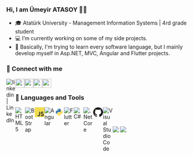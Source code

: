 ### Hi, I am Ümeyir ATASOY 👨‍🎓 
- 🎓 Atatürk University - Management Information Systems | 4rd grade student 
- 💻 I’m currently working on some of my side projects.
- 🔭 Basically, I'm trying to learn every software language, but I mainly develop myself in Asp.NET, MVC, Angular and Flutter projects.

### 📩 Connect with me

[<img align="left" alt="linkedin | LinkedIn" width="24px" src="https://www.svgrepo.com/show/922/linkedin.svg" />][linkedin]
[<img align="left" height="24" width="24" src="https://cdn.jsdelivr.net/npm/simple-icons@v4/icons/instagram.svg" />][instagram]
[<img align="left" height="24" width="24" src="https://cdn.jsdelivr.net/npm/simple-icons@v4/icons/facebook.svg" />][facebook]
[<img align="left" height="24" width="24" src="https://cdn.jsdelivr.net/npm/simple-icons@4.25.0/icons/youtube.svg" />][youtube]
[<img align="left" height="24" width="24" src="https://cdn.jsdelivr.net/npm/simple-icons@v4/icons/gmail.svg" />][gmail]

<br />


### 🔧 Languages and Tools

<img align="left" alt="HTML5" width="26px" src="https://www.vectorlogo.zone/logos/w3_html5/w3_html5-icon.svg">
<img align="left" alt="BootStrap" width="26px" src="https://getbootstrap.com/docs/5.2/assets/brand/bootstrap-logo-shadow.png" />
<img align="left" alt="JavaScript" width="26px" src="https://raw.githubusercontent.com/github/explore/80688e429a7d4ef2fca1e82350fe8e3517d3494d/topics/javascript/javascript.png" />
<img align="left" alt="Angular" width="26px" src="https://www.vectorlogo.zone/logos/angular/angular-icon.svg" />
<img align="left" alt="Python" width="26px" src="https://raw.githubusercontent.com/github/explore/cebd63002168a05a6a642f309227eefeccd92950/topics/python/python.png" />
<img align="left" alt="Flutter" width="26px" src="https://www.vectorlogo.zone/logos/flutterio/flutterio-icon.svg">
<img align="left" alt="C#" width="26px" src="https://assets-global.website-files.com/5aa7081220a301f2a3644f3b/5c363b1f43fb7bbc94f002c3_Website_Reporting%20Language%20Icons_Csharp.png">
<img align="left" alt=".Net Core" width="26px" src="https://www.vectorlogo.zone/logos/dotnet/dotnet-icon.svg">
<img align="left" alt="GitHub" width="26px" src="https://raw.githubusercontent.com/github/explore/78df643247d429f6cc873026c0622819ad797942/topics/github/github.png" /> 
<img align="left" alt="Visual Studio Code" width="26px" src="https://www.vectorlogo.zone/logos/visualstudio_code/visualstudio_code-icon.svg">
<br />
<br />
<br />
<a href="http://www.github.com/umeyiratasoy"><img src="https://github-readme-streak-stats.herokuapp.com/?user=umeyiratasoy&stroke=ffffff&background=003140&ring=0891b2&fire=0891b2&currStreakNum=ffffff&currStreakLabel=0891b2&sideNums=ffffff&sideLabels=ffffff&dates=ffffff&hide_border=true" width="355"/></a>
<a href="http://www.github.com/umeyiratasoy"><img src="https://github-readme-stats.vercel.app/api/?username=umeyiratasoy&show_icons=true&hide=contribs,issues&title_color=fff&icon_color=00b2e0&text_color=d8d8d8&bg_color=003140&border_color=003140&border_radius=0" width="460"/></a>  


<br />
<br />
<br />

<br />
<br />

[instagram]: https://www.instagram.com/umeyiratasoy/
[facebook]: https://www.facebook.com/umeyiratasoy/
[youtube]: https://youtube.com//channel/UCTyfKbzsyJUVtjM5MnfAEVw/featured?view_as=subscriber
[linkedin]: http://linkedin.com/in/ümeyir-atasoy-b573b0219
[php]: https://www.php.net/
[gmail]: mailto:umeyiratasoyy@gmail.com
[html5]: https://www.w3schools.com/html/
[vsCode]: https://code.visualstudio.com/
[git]: https://git-scm.com/
[csharp]: https://www.w3schools.com/cs/
[github]: https://github.com/umeyiratasoy
[python]: https://www.python.org/

